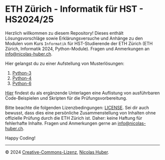 # ETH Zürich - Informatik für HST - HS2024/25

Herzlich willkommen zu diesem Repository! Dieses enthält Lösungsvorschläge sowie Erklärungsversuche und Anhänge zu den Modulen vom Kurs `Informatik` für HST-Studierende der ETH Zürich (ETH Zürich, Informatik 2024, Python-Module). Fragen und Anmerkungen an [info@nicolas-huber.ch](mailto:info@nicolas-huber.ch).

Hier gelangst du zu einer Aufstellung von Musterlösungen:

1. [Python-3](/python-3/README.md)
2. [Python-4](/python-4/README.md)
3. [Python-6](/python-6/README.md)

[Hier](https://github.com/nicolashuberIT/eth-hst-2024-informatik-executables) findest du als ergänzende Unterlagen eine Auflistung von ausführbaren Code-Beispielen und Skripten für die Prüfungsvorbereitung. 

Bitte beachte die folgenden Lizenzbedingungen: [LICENSE](/LICENSE.md). Sei dir auch bewusst, dass dies eine persönliche Zusammenstellung von Inhalten ohne offizielle Prüfung durch die ETH Zürich ist. Daher: keine Haftung für fehlerhafte Inhalte. Fragen und Anmerkungen gerne an info@nicolas-huber.ch.

Happy Coding!

---

© 2024 [Creative-Commons-Lizenz](/LICENSE.md), [Nicolas Huber](https://nicolas-huber.ch).